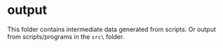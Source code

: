 # output

This folder contains intermediate data generated from scripts.
Or output from scripts/programs in the  `src\` folder.

